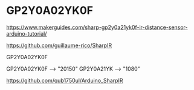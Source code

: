 # GP2Y0A02YK0F

https://www.makerguides.com/sharp-gp2y0a21yk0f-ir-distance-sensor-arduino-tutorial/



https://github.com/guillaume-rico/SharpIR

GP2Y0A02YK0F

GP2Y0A02YK0F --> "20150"
GP2Y0A21YK --> "1080"



https://github.com/qub1750ul/Arduino_SharpIR
